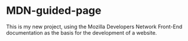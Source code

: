 # MDN-guided-page
This is my new project, using the Mozilla Developers Network Front-End documentation as the basis for the development of a website.
